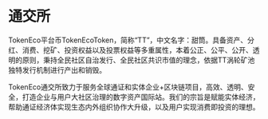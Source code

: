 # 通交所

TokenEco平台币TokenEcoToken，简称“TT”，中文名字：甜筒。具备资产、分红、消费、挖矿、投资权益以及投票权益等多重属性，本着公正、公平、公开、透明的原则，秉持全民社区自治发行、全民社区共识市值的理念，依据TT涡轮矿池独特发行机制进行产出和销毁。

TokenEco通交所致力于服务全球通证和实体企业+区块链项目，高效、透明、安全，打造企业与用户大社区治理的数字资产国际站。我们的宗旨是赋能实体经济，帮助通证经济体实现生态内外组织协作大升级，以及用户实现消费即投资的理想。
